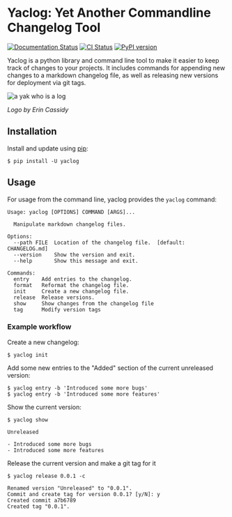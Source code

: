 # Yaclog: Yet Another Commandline Changelog Tool

[![Documentation Status](https://readthedocs.org/projects/yaclog/badge/?version=latest)](https://yaclog.readthedocs.io/en/)
[![CI Status](https://git.offworldcolonies.nexus/drewcassidy/yaclog/badges/workflows/build.yml/badge.svg?branch=main&label=build)](https://git.offworldcolonies.nexus/drewcassidy/yaclog/actions)
[![PyPI version](https://badge.fury.io/py/yaclog.svg)](https://pypi.org/project/yaclog/)

Yaclog is a python library and command line tool to make it easier to keep track of changes to your projects. It includes commands for appending new changes to a markdown changelog file, as well as releasing new versions for deployment via git tags.

![a yak who is a log](https://git.offworldcolonies.nexus/drewcassidy/yaclog/raw/branch/main/logo.png)

*Logo by Erin Cassidy*

## Installation

Install and update using [pip](https://pip.pypa.io/en/stable/quickstart/):

```shell
$ pip install -U yaclog
```

## Usage

For usage from the command line, yaclog provides the `yaclog` command:
```
Usage: yaclog [OPTIONS] COMMAND [ARGS]...

  Manipulate markdown changelog files.

Options:
  --path FILE  Location of the changelog file.  [default: CHANGELOG.md]
  --version    Show the version and exit.
  --help       Show this message and exit.

Commands:
  entry    Add entries to the changelog.
  format   Reformat the changelog file.
  init     Create a new changelog file.
  release  Release versions.
  show     Show changes from the changelog file
  tag      Modify version tags
```

### Example workflow

Create a new changelog:
```shell
$ yaclog init
```

Add some new entries to the "Added" section of the current unreleased version:
```shell
$ yaclog entry -b 'Introduced some more bugs'
$ yaclog entry -b 'Introduced some more features'
```

Show the current version:

```shell
$ yaclog show
```
```
Unreleased

- Introduced some more bugs
- Introduced some more features
```

Release the current version and make a git tag for it

```shell
$ yaclog release 0.0.1 -c
```
```
Renamed version "Unreleased" to "0.0.1".
Commit and create tag for version 0.0.1? [y/N]: y
Created commit a7b6789
Created tag "0.0.1".
```

